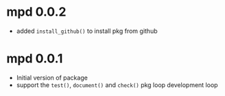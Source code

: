 # mpd 0.0.2

* added `install_github()` to install pkg from github

# mpd 0.0.1

* Initial version of package
* support the `test()`, `document()` and `check()` pkg loop
  development loop
